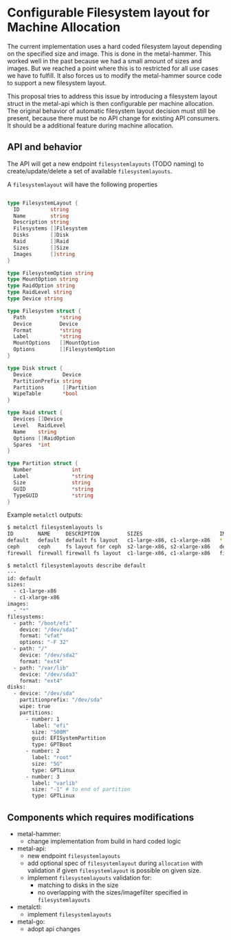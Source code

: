 # Configurable Filesystem layout for Machine Allocation

The current implementation uses a hard coded filesystem layout depending on the specified size and image. This is done in the metal-hammer. This worked well in the past because we had a small amount of sizes and images. But we reached a point where this is to restricted for all use cases we have to fulfill. It also forces us to modify the metal-hammer source code to support a new filesystem layout.

This proposal tries to address this issue by introducing a filesystem layout struct in the metal-api which is then configurable per machine allocation.
The original behavior of automatic filesystem layout decision must still be present, because there must be no API change for existing API consumers. It should be a additional feature during machine allocation.

## API and behavior

The API will get a new endpoint `filesystemlayouts` (TODO naming) to create/update/delete a set of available `filesystemlayouts`.

A `filesystemlayout` will have the following properties

```go

type FilesystemLayout {
  ID          string
  Name        string
  Description string
  Filesystems []Filesystem
  Disks       []Disk
  Raid        []Raid
  Sizes       []Size
  Images      []string
}

type FilesystemOption string
type MountOption string
type RaidOption string
type RaidLevel string
type Device string

type Filesystem struct {
  Path           *string
  Device         Device
  Format         *string
  Label          *string
  MountOptions   []MountOption
  Options        []FilesystemOption
}

type Disk struct {
  Device          Device
  PartitionPrefix string
  Partitions      []Partition
  WipeTable       *bool
}

type Raid struct {
  Devices []Device
  Level   RaidLevel
  Name    string
  Options []RaidOption
  Spares  *int
}

type Partition struct {
  Number             int
  Label              *string
  Size               string
  GUID               *string
  TypeGUID           *string
}
```

Example `metalctl` outputs:

```bash
$ metalctl filesystemlayouts ls
ID        NAME     DESCRIPTION         SIZES                         IMAGES
default   default  default fs layout   c1-large-x86, c1-xlarge-x86   *
ceph      ceph     fs layout for ceph  s2-large-x86, s2-xlarge-x86   debian*, ubuntu*
firewall  firewall firewall fs layout  c1-large-x86, c1-xlarge-x86   firewall*

$ metalctl filesystemlayouts describe default
---
id: default
sizes:
  - c1-large-x86
  - c1-xlarge-x86
images:
  - "*"
filesystems:
  - path: "/boot/efi"
    device: "/dev/sda1"
    format: "vfat"
    options: "-F 32"
  - path: "/"
    device: "/dev/sda2"
    format: "ext4"
  - path: "/var/lib"
    device: "/dev/sda3"
    format: "ext4"
disks:
  - device: "/dev/sda"
    partitionprefix: "/dev/sda"
    wipe: true
    partitions:
      - number: 1
        label: "efi"
        size: "500M"
        guid: EFISystemPartition
        type: GPTBoot
      - number: 2
        label: "root"
        size: "5G"
        type: GPTLinux
      - number: 3
        label: "varlib"
        size: "-1" # to end of partition
        type: GPTLinux
```

## Components which requires modifications

- metal-hammer:
  - change implementation from build in hard coded logic
- metal-api:
  - new endpoint `filesystemlayouts`
  - add optional spec of `filesystemlayout` during `allocation` with validation if given `filesystemlayout` is possible on given size.
  - implement `filesystemlayouts` validation for:
    - matching to disks in the size
    - no overlapping with the sizes/imagefilter specified in `filesystemlayouts`
- metalctl:
  - implement `filesystemlayouts`
- metal-go:
  - adopt api changes
